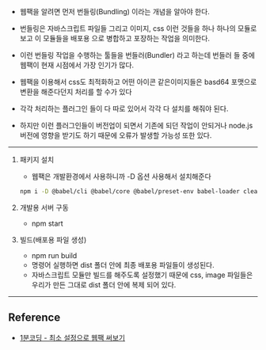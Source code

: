 - 웹팩을 알려면 먼저 번들링(Bundling) 이라는 개념을 알아야 한다.
- 번들링은 자바스크립트 파일들 그리고 이미지, css 이런 것들을 하나 하나의 모듈로 보고 이 모듈들을 배포용 으로 병합하고 포장하는 작업을 의미한다.
- 이런 번들링 작업을 수행하는 툴들을 번들러(Bundler) 라고 하는데 번들러 들 중에 웹팩이 현재 시점에서 가장 인기가 많다.

- 웹팩을 이용해서 css도 최적화하고 어떤 아이콘 같은이미지들은 basd64 포맷으로 변환을 해준다던지 처리를 할 수가 있다
- 각각 처리하는 플러그인 들이 다 따로 있어서 각각 다 설치를 해줘야 된다.
- 하지만 이런 플러그인들이 버전업이 되면서 기존에 되던 작업이 안되거나 node.js 버전에 영향을 받기도 하기 때문에 오류가 발생할 가능성 또한 있다.

---

1. 패키지 설치
   - 웹팩은 개발환경에서 사용하니까 -D 옵션 사용해서 설치해준다

   ```bash
   npm i -D @babel/cli @babel/core @babel/preset-env babel-loader clean-webpack-plugin copy-webpack-plugin core-js cross-env html-webpack-plugin source-map-loader terser-webpack-plugin webpack webpack-cli webpack-dev-server
   ```

2. 개발용 서버 구동
   - npm start

3. 빌드(배포용 파일 생성)
   - npm run build
   - 명령어 실행하면 dist 폴더 안에 최종 배포용 파일들이 생성된다.
   - 자바스크립트 모듈만 빌드를 해주도록 설정했기 때문에 css, image 파일들은 우리가 만든 그대로 dist 폴더 안에 복제 되어 있다.

---

## Reference

- [1분코딩 - 최소 설정으로 웹팩 써보기
  ](https://www.youtube.com/watch?v=pzHMT9Jxce0&t=24s)
